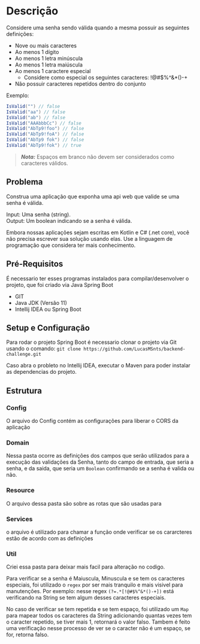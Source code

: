 # Descrição

Considere uma senha sendo válida quando a mesma possuir as seguintes definições:

- Nove ou mais caracteres
- Ao menos 1 dígito
- Ao menos 1 letra minúscula
- Ao menos 1 letra maiúscula
- Ao menos 1 caractere especial
  - Considere como especial os seguintes caracteres: !@#$%^&*()-+
- Não possuir caracteres repetidos dentro do conjunto

Exemplo:  

```c#
IsValid("") // false  
IsValid("aa") // false  
IsValid("ab") // false  
IsValid("AAAbbbCc") // false  
IsValid("AbTp9!foo") // false  
IsValid("AbTp9!foA") // false
IsValid("AbTp9 fok") // false
IsValid("AbTp9!fok") // true
```

> **_Nota:_**  Espaços em branco não devem ser considerados como caracteres válidos.

## Problema

Construa uma aplicação que exponha uma api web que valide se uma senha é válida.

Input: Uma senha (string).  
Output: Um boolean indicando se a senha é válida.

Embora nossas aplicações sejam escritas em Kotlin e C# (.net core), você não precisa escrever sua solução usando elas. Use a linguagem de programação que considera ter mais conhecimento.

## Pré-Requisitos
É necessario ter esses programas instalados para compilar/desenvolver o projeto, que foi criado via Java Spring Boot

- GIT
- Java JDK (Versão 11)
- Intellij IDEA ou Spring Boot

## Setup e Configuração 

Para rodar o projeto Spring Boot é necessario clonar o projeto via Git usando o comando: `git clone https://github.com/LucasMSnts/backend-challenge.git`

Caso abra o probleto no Intellij IDEA, executar o Maven para poder instalar as dependencias do projeto.

## Estrutura 

### Config
O arquivo do Config contém as configurações para liberar o CORS da aplicação 

### Domain
Nessa pasta ocorre as definições dos campos que serão utilizados para a execução das validações da Senha, tanto do campo de entrada, que seria a senha, e da saida, que seria um `Boolean` confirmando se a senha é valida ou não.

### Resource
O arquivo dessa pasta são sobre as rotas que são usadas para 

### Services
o arquivo é utilizado para chamar a função onde verificar se os cararcteres estão de acordo com as definições 

### Util

Criei essa pasta para deixar mais facil para alteração no codigo.

Para verificar se a senha é Maiuscula, Minuscula e se tem os caracteres especiais, foi utilizado o `regex` por ser mais tranquilo e mais visivel para manutenções. Por exemplo: nesse regex `(?=.*[!@#$%^&*()-+])` está verificando na String se tem algum desses caracteres especiais.

No caso de verificar se tem repetida e se tem espaço, foi utilizado um `Map` para mapear todos os caracteres da String adicionando quantas vezes tem o caracter repetido, se tiver mais 1, retornará o valor falso. Tambem é feito uma verificação nesse processo de ver se o caracter não é um espaço, se for, retorna falso.

